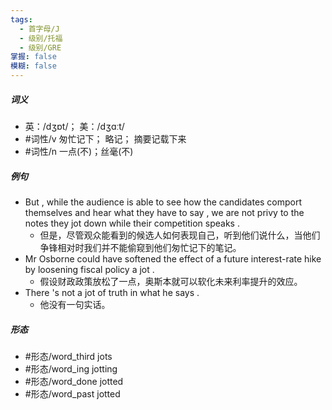 ```yaml
---
tags:
  - 首字母/J
  - 级别/托福
  - 级别/GRE
掌握: false
模糊: false
---
```

##### 词义
- 英：/dʒɒt/； 美：/dʒɑːt/
- #词性/v  匆忙记下； 略记； 摘要记载下来
- #词性/n  一点(不)；丝毫(不)
##### 例句
- But , while the audience is able to see how the candidates comport themselves and hear what they have to say , we are not privy to the notes they jot down while their competition speaks .
	- 但是，尽管观众能看到的候选人如何表现自己，听到他们说什么，当他们争锋相对时我们并不能偷窥到他们匆忙记下的笔记。
- Mr Osborne could have softened the effect of a future interest-rate hike by loosening fiscal policy a jot .
	- 假设财政政策放松了一点，奥斯本就可以软化未来利率提升的效应。
- There 's not a jot of truth in what he says .
	- 他没有一句实话。
##### 形态
- #形态/word_third jots
- #形态/word_ing jotting
- #形态/word_done jotted
- #形态/word_past jotted
